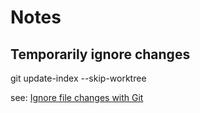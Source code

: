 # Notes

## Temporarily ignore changes

git update-index --skip-worktree <file>

see: [Ignore file changes with Git](https://docs.microsoft.com/en-us/azure/devops/repos/git/ignore-files?view=azure-devops&tabs=visual-studio)
